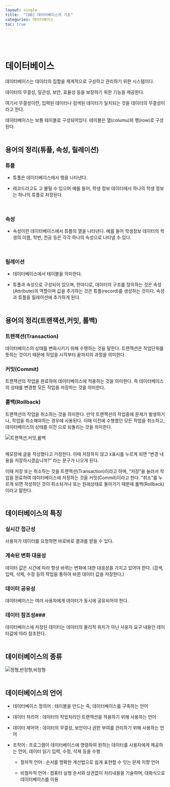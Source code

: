 ```yaml
---
layout: single
title:  "[DB] 데이터베이스의 기초"
categories: 데이터베이스
toc: true
---
```

<br/><br/>

# 데이터베이스 #

데이터베이스는 데이터의 집합을 제계적으로 구성하고 관리하기 위한 시스템이다.

데이터의 무결성, 일관성, 보안, 효율성 등을 보장하기 위한 기능을 제공한다.

여기서 무결성이란, 입력된 데이터나 검색된 데이터가 일치되는 것을 데이터의 무결성이라고 한다.

데이터베이스는 보통 테이블로 구성되어있다. 테이블은 열(columu)와 행(row)로 구성된다.
<br/><br/>

## 용어의 정리(튜플, 속성, 릴레이션) ##

### 튜플 ###

- 튜플은 데이터베이스에서 행을 나타낸다.

- 레코드라고도 고 불릴 수 있으며 예를 들어, 학생 정보 데이터에서 하나의 학생 정보는 하나의 튜플로 저장된다.
<br/>

### 속성 ###

- 속성이란 데이터베이스에서 튜플의 열을 나타낸다. 예를 들어 학생정보 데이터의 학생의 이름, 학번, 전공 등은 각각 하나의 속성으로 나타낼 수 있다.
<br/>

### 릴레이션 ###

- 데이터베이스에서 테이블을 의미한다.

- 튜플과 속성으로 구성되어 있으며, 한마디로, 데이터의 구조를 정의하는 것은 속성(Attribute)의 역할이며 값을 추가하는 것은 튜플(record)를 생성하는 것이다. 속성과 튜플을 릴레이션에 추가하게 된다.
<br/><br/>


## 용어의 정리(트랜잭션,커밋, 롤백) ##

### 트랜잭션(Transaction) ###

데이터베이스의 상태를 변화시키기 위해 수행하는 것을 말한다. 트랜잭션은 작업단위를 뜻하는 것이기 때문에 작업을 시작부터 끝까지의 과정을 의미한다.
<br/>

### 커밋(Commit) ###

트랜잭션의 작업을 완료하여 데이터베이스에 적용하는 것을 의미한다. 즉 데이터베이스의 상태를 변경항 모든 작업을 저장하는 것을 의미한다.
<br/>

### 롤백(Rollback) ###

트랜잭션의 작업을 취소하는 것을 의미한다. 만약 트랜잭션의 작업중에 문제가 발생하거나, 작업을 취소해야하는 경우에 사용된다. 이때 이전에 수행했던 모든 작업을 취소하고, 데이터베이스의 상태를 이전 으로 되돌리는 것을 의미한다.
<br/>

![트랜잭션,커밋,롤백](https:/images/2023-04-04-DB/트랜잭션,커밋,롤백.png)

<br/>
메모장에 글을 작성했다고 가정한다. 이때 저장하지 않고 x표시를 누르게 되면 “변경 내용을 저장하시겠습니까?” 라는 문구가 나오게 된다. 

이때 저장 또는 취소하는 것을 트랜잭션(Transaction)이라고 하며, “저장”을 눌러서 작업을 완료하여 데이터베이스에 저장하는 것을 커밋(Commit)이라고 한다. “취소”를 누르게 되면 작성하던 것이 취소되거나 또는 원래상태로 돌아가기 때문에 롤백(Rollback)이라고 말한다.
<br/><br/>


## 데이터베이스의 특징 ##

### 실시간 접근성 ### 

사용자가 데이터를 요청하면 바로바로 결과를 받을 수 있다.
<br/>

### 계속된 변화 대응성 ###

데이터 값은 시간에 따라 항상 바뀌는 변화에 대한 대응성을 가지고 있어야 한다. (검색, 입력, 삭제, 수정 등의 작업을 통하여 바뀐 데이터 값을 저장한다.)
<br/>

### 데이터 공유성 ###

데이터베이스는 여러 사용자에게 데이터가 동시에 공유되어야 한다. 
<br/>

### 데이터 참조성###

데이터베이스에 저장된 데이터는 데이터의 물리적 위치가 아닌 사용자 요구 내용인 데이터값에 따라 참조한다.
<br/><br/>

## 데이터베이스의 종류 ##

![정형,반정형,비정형](https:/images/2023-04-04-DB/정형,반정형,비정형.JPG)
<br/><br/>

## 데이터베이스의 언어 ##

- 데이터베이스 정의어 : 테이블을 만드는 즉, 데이터베이스를 구축하는 언어

- 데이터 처리어 : 데이터의 작업처리인 트랜잭션을 적용하기 위해 사용하는 언어

- 데이터 제어어 : 데이터의 무결성, 보안이나 권한 부여를 관리하기 위해 사용하는 언어

- 조작어 : 프로그램이 데이터베이스에 명령하여 원하는 데이터를 사용자에게 제공하는 언어, 데이터 읽기 입력, 수정, 삭제 등을 수행

	- 절차적 언어 : 순서를 명확한 계산법으로 쉽게 표현할 수 잇는 문제 지향 언어

	- 비철차적 언어 : 컴퓨터 실행 순서와 상관없이 처리내용을 기술하며, 대화식으로 데이터베이스를 이용  


